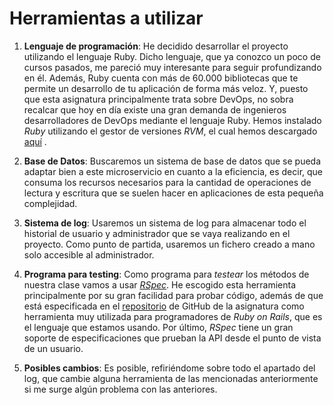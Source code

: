 # Herramientas a utilizar

1. **Lenguaje de programación**: He decidido desarrollar el proyecto utilizando el lenguaje Ruby. Dicho lenguaje, que ya conozco un poco de cursos pasados, me pareció muy interesante para seguir profundizando en él. Además, Ruby cuenta con más de 60.000 bibliotecas que te permite un desarrollo de tu aplicación de forma más veloz. Y, puesto que esta asignatura principalmente trata sobre DevOps, no sobra recalcar que hoy en día existe una gran demanda de ingenieros desarrolladores de DevOps mediante el lenguaje Ruby. Hemos instalado *Ruby* utilizando el gestor de versiones *RVM*, el cual hemos descargado [aquí](https://rvm.io/rvm/install) .


2. **Base de Datos**: Buscaremos un sistema de base de datos que se pueda adaptar bien a este microservicio en cuanto a la eficiencia, es decir, que consuma los recursos necesarios para la cantidad de operaciones de lectura y escritura que se suelen hacer en aplicaciones de esta pequeña complejidad.


3. **Sistema de log**: Usaremos un sistema de log para almacenar todo el historial de usuario y administrador que se vaya realizando en el proyecto. Como punto de partida, usaremos un fichero creado a mano solo accesible al administrador.


4. **Programa para testing**: Como programa para *testear* los métodos de nuestra clase vamos a usar [*RSpec*](https://rspec.info/). He escogido esta herramienta principalmente por su gran facilidad para probar código, además de que está especificada en el [repositorio](https://jj.github.io/curso-tdd/temas/tests-unitarios.html) de GitHub de la asignatura como herramienta muy utilizada para programadores de *Ruby on Rails*, que es el lenguaje que estamos usando. Por último, *RSpec* tiene un gran soporte de especificaciones que prueban la API desde el punto de vista de un usuario.


5. **Posibles cambios**: Es posible, refiriéndome sobre todo el apartado del log, que cambie alguna herramienta de las mencionadas anteriormente si me surge algún problema con las anteriores. 




